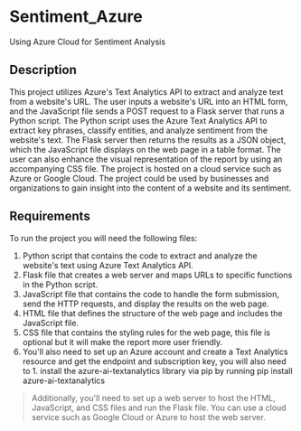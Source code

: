 # Sentiment_Azure
Using Azure Cloud for Sentiment Analysis

## Description

This project utilizes Azure's Text Analytics API to extract and analyze text from a website's URL. The user inputs a website's URL into an HTML form, and the JavaScript file sends a POST request to a Flask server that runs a Python script. The Python script uses the Azure Text Analytics API to extract key phrases, classify entities, and analyze sentiment from the website's text. The Flask server then returns the results as a JSON object, which the JavaScript file displays on the web page in a table format. The user can also enhance the visual representation of the report by using an accompanying CSS file. The project is hosted on a cloud service such as Azure or Google Cloud. The project could be used by businesses and organizations to gain insight into the content of a website and its sentiment.


## Requirements

To run the project you will need the following files:

1. Python script that contains the code to extract and analyze the website's text using Azure Text Analytics API.
1. Flask file that creates a web server and maps URLs to specific functions in the Python script.
1. JavaScript file that contains the code to handle the form submission, send the HTTP requests, and display the results on the web page.
1. HTML file that defines the structure of the web page and includes the JavaScript file.
1. CSS file that contains the styling rules for the web page, this file is optional but it will make the report more user friendly.
1. You'll also need to set up an Azure account and create a Text Analytics resource and get the endpoint and subscription key, you will also need to 1. install the azure-ai-textanalytics library via pip by running pip install azure-ai-textanalytics

> Additionally, you'll need to set up a web server to host the HTML, JavaScript, and CSS files and run the Flask file. You can use a cloud service such as Google Cloud or Azure to host the web server.
